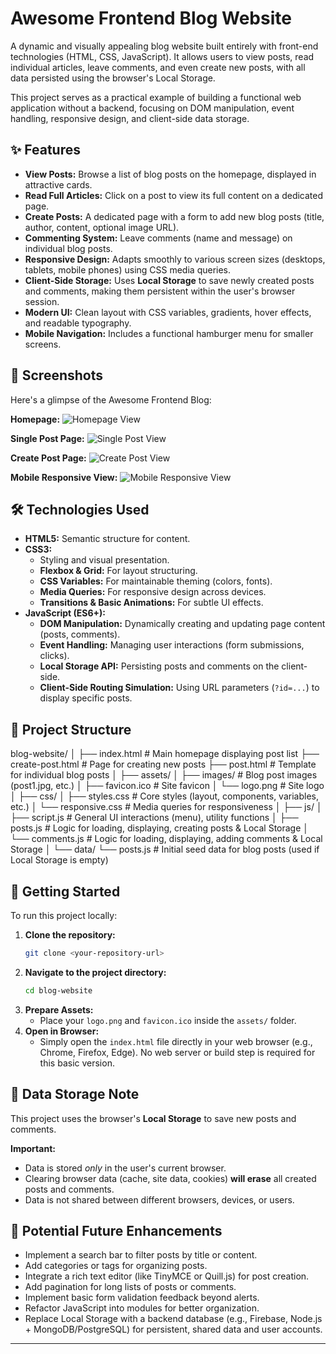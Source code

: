 # Awesome Frontend Blog Website

A dynamic and visually appealing blog website built entirely with front-end technologies (HTML, CSS, JavaScript). It allows users to view posts, read individual articles, leave comments, and even create new posts, with all data persisted using the browser's Local Storage.

This project serves as a practical example of building a functional web application without a backend, focusing on DOM manipulation, event handling, responsive design, and client-side data storage.

## ✨ Features

- **View Posts:** Browse a list of blog posts on the homepage, displayed in attractive cards.
- **Read Full Articles:** Click on a post to view its full content on a dedicated page.
- **Create Posts:** A dedicated page with a form to add new blog posts (title, author, content, optional image URL).
- **Commenting System:** Leave comments (name and message) on individual blog posts.
- **Responsive Design:** Adapts smoothly to various screen sizes (desktops, tablets, mobile phones) using CSS media queries.
- **Client-Side Storage:** Uses **Local Storage** to save newly created posts and comments, making them persistent within the user's browser session.
- **Modern UI:** Clean layout with CSS variables, gradients, hover effects, and readable typography.
- **Mobile Navigation:** Includes a functional hamburger menu for smaller screens.

## 📸 Screenshots

Here's a glimpse of the Awesome Frontend Blog:

**Homepage:**
![Homepage View](Blog-Website-Images/HomePage.png)

**Single Post Page:**
![Single Post View](Blog-Website-Images/PostPage.png)

**Create Post Page:**
![Create Post View](Blog-Website-Images/CreatePost.png)

**Mobile Responsive View:**
![Mobile Responsive View](Blog-Website-Images/MobileView.png)

## 🛠️ Technologies Used

- **HTML5:** Semantic structure for content.
- **CSS3:**
  - Styling and visual presentation.
  - **Flexbox & Grid:** For layout structuring.
  - **CSS Variables:** For maintainable theming (colors, fonts).
  - **Media Queries:** For responsive design across devices.
  - **Transitions & Basic Animations:** For subtle UI effects.
- **JavaScript (ES6+):**
  - **DOM Manipulation:** Dynamically creating and updating page content (posts, comments).
  - **Event Handling:** Managing user interactions (form submissions, clicks).
  - **Local Storage API:** Persisting posts and comments on the client-side.
  - **Client-Side Routing Simulation:** Using URL parameters (`?id=...`) to display specific posts.

## 📁 Project Structure

blog-website/
│
├── index.html # Main homepage displaying post list
├── create-post.html # Page for creating new posts
├── post.html # Template for individual blog posts
│
├── assets/
│ ├── images/ # Blog post images (post1.jpg, etc.)
│ ├── favicon.ico # Site favicon
│ └── logo.png # Site logo
│
├── css/
│ ├── styles.css # Core styles (layout, components, variables, etc.)
│ └── responsive.css # Media queries for responsiveness
│
├── js/
│ ├── script.js # General UI interactions (menu), utility functions
│ ├── posts.js # Logic for loading, displaying, creating posts & Local Storage
│ └── comments.js # Logic for loading, displaying, adding comments & Local Storage
│
└── data/
└── posts.js # Initial seed data for blog posts (used if Local Storage is empty)

## 🚀 Getting Started

To run this project locally:

1.  **Clone the repository:**
    ```bash
    git clone <your-repository-url>
    ```
2.  **Navigate to the project directory:**
    ```bash
    cd blog-website
    ```
3.  **Prepare Assets:**
    - Place your `logo.png` and `favicon.ico` inside the `assets/` folder.
4.  **Open in Browser:**
    - Simply open the `index.html` file directly in your web browser (e.g., Chrome, Firefox, Edge). No web server or build step is required for this basic version.

## 💾 Data Storage Note

This project uses the browser's **Local Storage** to save new posts and comments.

**Important:**

- Data is stored _only_ in the user's current browser.
- Clearing browser data (cache, site data, cookies) **will erase** all created posts and comments.
- Data is not shared between different browsers, devices, or users.

## 🌱 Potential Future Enhancements

- Implement a search bar to filter posts by title or content.
- Add categories or tags for organizing posts.
- Integrate a rich text editor (like TinyMCE or Quill.js) for post creation.
- Add pagination for long lists of posts or comments.
- Implement basic form validation feedback beyond alerts.
- Refactor JavaScript into modules for better organization.
- Replace Local Storage with a backend database (e.g., Firebase, Node.js + MongoDB/PostgreSQL) for persistent, shared data and user accounts.

---
